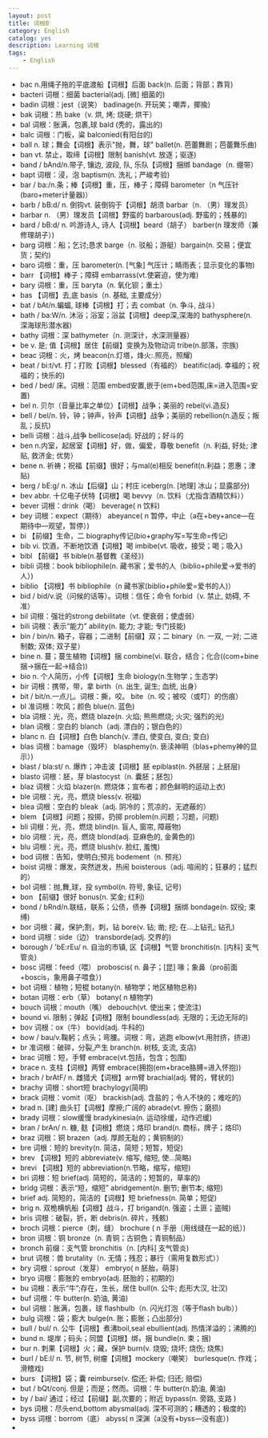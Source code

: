 ```yaml
---
layout: post
title: 词根B
category: English
catalog: yes
description: Learning 词根
tags:
    - English
---
```

* bac n.用绳子拖的平底渡船【词根】后面   back(n. 后面；背部；靠背)
* bacteri 词根：细菌   bacterial(adj. [微] 细菌的)
* badin   词根：jest（说笑） badinage(n. 开玩笑；嘲弄，揶揄)
* bak 词根：热    bake（v.  烘, 烤; 烧硬; 烘干）
* bal 词根：胀满，包裹,球  bald (秃的，露出的)
* balc    词根：门板，粱 balconied(有阳台的)
* ball    n. 球；舞会【词根】表示"抛，舞，球"    ballet(n. 芭蕾舞剧；芭蕾舞乐曲)
* ban vt. 禁止，取缔【词根】限制 banish(vt. 放逐；驱逐)
* band    / bAnd/n.带子, 镶边, 波段, 队, 乐队【词根】捆绑    bandage（n.  绷带）
* bapt    词根：浸，泡  baptism(n. 洗礼；严峻考验)
* bar / ba:/n.条；棒【词根】重，压，棒子；障碍    barometer（n 气压针(baro+meter计量器)）
* barb    / bB:d/ n. 倒钩vt. 装倒钩于【词根】胡须 barbar（n. （男）理发员）
* barbar  n. （男）理发员【词根】野蛮的    barbarous(adj. 野蛮的；残暴的)
* bard    / bB:d/ n. 吟游诗人, 诗人【词根】beard（胡子）    barber(n 理发师（兼修理胡子）)
* barg    词根：船；乞讨;恳求  barge（n. 驳船；游艇）bargain(n. 交易；便宜货；契约)
* baro    词根：重，压  barometer(n. [气象] 气压计；睛雨表；显示变化的事物)
* barr    【词根】棒子；障碍   embarrass(vt.使窘迫，使为难)
* bary    词根：重，压  baryta（n. 氧化钡；重土）
* bas 【词根】去,底 basis（n.  基础, 主要成分）
* bat / bAt/n.蝙蝠, 球棒【词根】打；去   combat（n.  争斗, 战斗）
* bath    / ba:W/n. 沐浴；浴室；浴盆【词根】deep深,深海的 bathysphere(n.  深海球形潜水器)
* bathy   词根：深    bathymeter（n. 测深计，水深测量器）
* be  v. 是; 值【词根】居住【前缀】变换为及物动词    tribe(n.部落，宗族)
* beac    词根：火，烤  beacon(n.灯塔，烽火:.照亮，照耀)
* beat    / bi:t/vt. 打；打败【词根】blessed（有福的） beatific(adj. 幸福的；祝福的；快乐的)
* bed / bed/  床。词根：范围 embed安置,嵌于(em+bed范围,床=进入范围=安置)
* bel n. 贝尔（音量比率之单位）【词根】战争；美丽的    rebel(vi.造反)
* bell    / bel/n. 铃，钟；钟声，铃声【词根】战争；美丽的    rebellion(n.造反；叛乱；反抗)
* belli   词根：战斗,战争    bellicose(adj. 好战的；好斗的
* ben n.内室，起居室【词根】好，做，偏爱，尊敬   benefit（n.  利益, 好处; 津贴, 救济金; 优势）
* bene    n. 祈祷；祝福【前缀】很好；与mal(e)相反    benefit(n.利益；恩惠；津贴)
* berg    / bE:g/ n. 冰山【后缀】山；村庄   iceberg(n. [地理] 冰山；显露部分)
* bev abbr. 十亿电子伏特【词根】喝   bevvy（n. 饮料（尤指含酒精饮料））
* bever   词根：drink（喝） beverage( n 饮料)
* bey 词根：expect（期待）   abeyance( n 暂停，中止（a在+bey+ance—在期待中—观望，暂停）)
* bi  【前缀】生命，二    biography传记(bio+graphy写=写生命=传记)
* bib vi. 饮酒，不断地饮酒【词根】喝   imbibe(vt. 吸收，接受；喝；吸入)
* bibl    【前缀】书   bible(n.基督教《圣经》)
* bibli   词根：book bibliophile(n. 藏书家；爱书的人（biblio+phile爱→爱书的人）)
* biblio  【词根】书   bibliophile（n 藏书家(biblio+phile爱=爱书的人)）
* bid / bid/v.说（问候的话等）。词根：信任；命令   forbid（v.  禁止, 妨碍, 不准）
* bil 词根：强壮的strong    debilitate（vt. 使衰弱；使虚弱）
* bili    词根：表示“能力”   ability(n.  能力; 才能; 专门技能)
* bin / bin/n. 箱子，容器；二进制【前缀】双；二   binary（n.  一双, 一对; 二进制数; 双体; 双子星）
* bine    n. 蔓；蔓生植物【词根】捆  combine(vi. 联合，结合；化合((com+bine捆→捆在一起→结合))
* bio n. 个人简历，小传【词根】生命    biology(n.生物学；生态学)
* bir 词根：携带，带，拿   birth（n.  出生, 诞生; 血统, 出身）
* bit / bit/n.一点儿。词根：撕，咬。 bite（n. 咬；被咬（或叮）的伤痕）
* bl  准词根：吹风；颜色   blue(n.  蓝色)
* bla 词根：光，亮，燃烧   blaze(n.  火焰; 熊熊燃烧; 火灾; 强烈的光)
* blan    词根：空白的  blanch（adj. 漂白的；银白色的）
* blanc   n. 白【词根】白色  blanch(v.  漂白, 使变白, 变白; 变白)
* blas    词根：bamage（毁坏）   blasphemy(n. 亵渎神明（blas+phemy神的显示）)
* blast   / bla:st/ n. 爆炸；冲击波【词根】胚    epiblast(n. 外胚层；上胚层)
* blasto  词根：胚，芽  blastocyst（n. 囊胚；胚包）
* blaz    词根：火焰   blazer(n. 燃烧体；宣布者；颜色鲜明的运动上衣)
* ble 词根：光，亮，燃烧   bless(v.  祝福)
* blea    词根：空白的  bleak（adj. 阴冷的；荒凉的，无遮蔽的）
* blem    【词根】问题；投掷，扔掷    problem(n.问题；习题，问题)
* bli 词根：光，亮，燃烧   blind(n.  盲人, 窗帘, 障蔽物)
* blo 词根：光，亮，燃烧   blond(adj.  亚麻色的, 金黄色的)
* blu 词根：光，亮，燃烧   blush(v.  脸红, 羞愧)
* bod 词根：告知，使明白;预兆    bodement（n. 预兆）
* boist   词根：爆发，突然迸发，热闹   boisterous（adj. 喧闹的；狂暴的；猛烈的）
* bol 词根：抛,舞,球，投  symbol(n.  符号, 象征, 记号)
* bon 【前缀】很好  bonus(n.  奖金; 红利)
* bond    / bRnd/n.联结，联系；公债，债券【词根】捆绑  bondage(n.  奴役; 束缚)
* bor 词根：藏，保护;割，刺，钻   bore(v.  钻; 凿; 挖; 在...上钻孔; 钻孔)
* bord    词根：side（边）  transborde(adj. 交界的)
* borough / 'bE:rEu/ n. 自治的市镇, 区【词根】气管    bronchitis(n. [内科] 支气管炎)
* bosc    词根：feed（喂）  proboscis( n. 鼻子；[昆] 喙；象鼻（pro前面+boscis，象用鼻子喂食）)
* bot 词根：植物；短棍    botany(n. 植物学；地区植物总称)
* botan   词根：erb（草）   botany(  n 植物学)
* bouch   词根：mouth（嘴） debouch(vt. 使出来；使流注)
* bound   vi. 限制；弹起【词根】限制 boundless(adj. 无限的；无边无际的)
* bov 词根：ox（牛）    bovid(adj. 牛科的)
* bow / bau/v.鞠躬；点头；弯腰。词根：弯，逃跑    elbow(vt.用肘挤，挤进)
* br  准词根：破碎，分裂,产生    branch(n.  树枝, 支流, 支店)
* brac    词根：短，手臂 embrace(vt.包括，包含；包围)
* brace   n. 支柱【词根】两臂 embrace(拥抱(em+brace胳膊=进入怀抱))
* brach   / brAtF/ n. 雌猎犬【词根】arm臂 brachial(adj. 臂的，臂状的)
* brachy  词根：short短   brachylogy(简明)
* brack   词根：vomit（呕） brackish(adj. 含盐的；令人不快的；难吃的)
* brad    n. [建] 曲头钉【词根】摩擦;广阔的    abrade(vt. 擦伤；磨损)
* brady   词根：slow缓慢   bradykinesia(n. 运动徐缓，动作迟缓)
* bran    / brAn/ n. 糠, 麸【词根】燃烧；烙印    brand(n. 商标，牌子；烙印)
* braz    词根：铜    brazen（adj. 厚颜无耻的；黄铜制的）
* bre 词根：短的   brevity(n. 简洁，简短；短暂，短促)
* brev    【词根】短的  abbreviate(v.  缩写, 缩短, 使...简略)
* brevi   【词根】短的  abbreviation(n.节略，缩写，缩短)
* bri 词根：短    brief(adj. 简短的，简洁的；短暂的，草率的)
* bridg   词根：表示“短，缩短” abridgement(n.  删节; 删节本; 缩短)
* brief   adj. 简短的，简洁的【词根】短   briefness(n. 简单；短促)
* brig    n. 双桅横帆船【词根】战斗，打    brigand(n. 强盗；土匪；盗贼)
* bris    词根：破裂，折，断   debris(n. 碎片，残骸)
* broch   词根：pierce（刺，缝）  brochure ( n 手册（用线缝在一起的纸）)
* bron    词根：铜    bronze（n. 青铜；古铜色；青铜制品）
* bronch  前缀：支气管  bronchitis（n. [内科] 支气管炎)
* brut    词根：兽    brutality（n. 无情；残忍；暴行（需用复数形式））
* bry 词根：sprout（发芽）   embryo( n 胚胎，萌芽)
* bryo    词根：膨胀的  embryo(adj. 胚胎的；初期的)
* bu  词根：表示“牛”;存在，生长，居住   bull(n.  公牛; 彪形大汉, 壮汉)
* buf 词根：牛    butter(n.  奶油, 黄油)
* bul 词根：胀满，包裹，球  flashbulb（n. 闪光灯泡（等于flash bulb））
* bulg    词根：袋；膨大 bulge(n. 胀；膨胀；凸出部分)
* bull    / bul/ n. 公牛【词根】煮沸boil,seal ebullient(adj. 热情洋溢的；沸腾的)
* bund    n. 堤岸；码头；同盟【词根】绑，捆  bundle(n. 束；捆)
* bur n. 刺果【词根】火；藏，保护 burn(v.  烧毁; 烧坏; 烧伤; 烧焦)
* burl    / bE:l/ n. 节, 树节, 树瘤【词根】mockery（嘲笑） burlesque(n. 作戏；滑稽戏)
* burs    【词根】袋；囊 reimburse(v.  偿还; 补偿; 归还; 赔偿)
* but / bQt/conj. 但是；而是；然而。词根：牛   butter(n.奶油, 黄油)
* by  / bai/ 通过；经过【前缀】副,次要的；附近    bypass(n.  旁路, 支路 )
* bys 词根：尽头end,bottom abysmal(adj. 深不可测的；糟透的；极度的)
* byss    词根：borrom（底）    abyss(  n 深渊（a没有+byss—没有底）)
*
